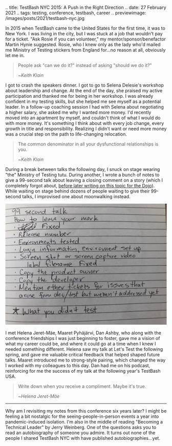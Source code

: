 .. title: TestBash NYC 2015: A Push in the Right Direction
.. date: 27 February 2021
.. tags: testing, conference, testbash, career
.. previewimage: /images/posts/2021/testbash-nyc.jpg

In 2015 when TestBash came to the United States for the first time, it was to New York. I was living in the city, but I was stuck at a job that wouldn't pay for a ticket. "Ask Rosie if you can volunteer," my mentor/sponsor/benefactor Martin Hynie suggested. Rosie, who I knew only as the lady who'd mailed me Ministry of Testing stickers from England for...no reason at all, obviously let me in.

> People ask "can we do it?" instead of asking "should we do it?"
> 
> ~<cite>Keith Klain</cite>

I got to crash the speakers dinner. I got to go to Selena Delesie's workshop about leadership and change. At the end of the day, she praised my active participation and thanked me for being in her workshop. I was already confident in my testing skills, but she helped me see myself as a potential leader. In a follow-up coaching session I had with Selena about negotiating a higher salary, she asked me why I wanted more money. I'd recently moved into an apartment by myself, and couldn't think of what I would do with more money. It's something I think about with every job change, every growth in title and responsibility. Realizing I didn't want or need more money was a crucial step on the path to life-changing relocation.

> The common denominator in all your dysfunctional relationships is you.
> 
> ~<cite>Keith Klain</cite>

During a break between talks the following day, I snuck on stage wearing "the" Ministry of Testing tutu. During another, I wrote a bunch of notes to give a 99-second talk about leaving a closing comment on a story (which I completely forgot about, [before later writing on this topic for the Dojo](https://www.ministryoftesting.com/dojo/lessons/defining-story-completion-as-a-software-tester)). While waiting on stage behind dozens of people waiting to give their 99-second talks, I improvised one about moonwalking instead.

![](/images/posts/2021/99-second-talk.jpg "The 99-second talk I didn't give")

I met Helena Jeret-Mäe, Maaret Pyhäjärvi, Dan Ashby, who along with the conference friendships I was just beginning to foster, gave me a vision of what my career could be, and where it could go at a time when I knew I needed something different. Helena saw my talk at Let's Test the following spring, and gave me valuable critical feedback that helped shaped future talks. Maaret introduced me to strong-style pairing, which changed the way I worked with my colleagues to this day. Dan had me on his podcast, reinforcing for me the success of my talk at the following year's TestBash USA. 

> Write down when you receive a compliment. Maybe it's true. 
> 
> ~<cite>Helena Jeret-Mäe</cite>

---

Why am I revisiting my notes from this conference six years later? I might be feeling a bit nostalgic for the seeing-people-in-person events a year into pandemic-induced isolation. I'm also in the middle of reading "Becoming a Technical Leader" by Jerry Weinberg. One of the questions asks you to read an autobiography of someone you admire. It turns out none of the people I shared TestBash NYC with have published autobiographies...yet. 